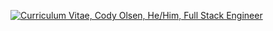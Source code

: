<p align="center">

[![Curriculum Vitae, Cody Olsen, He/Him, Full Stack Engineer](https://cv.creativecody.dev/somecard-en.png)](https://cv.creativecody.dev)

</p>
